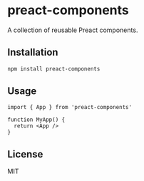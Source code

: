 # preact-components

A collection of reusable Preact components.

## Installation

```bash
npm install preact-components
```

## Usage

```tsx
import { App } from 'preact-components'

function MyApp() {
  return <App />
}
```

## License

MIT